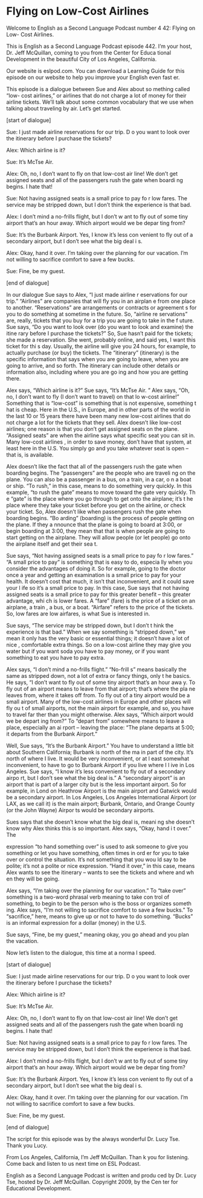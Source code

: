 # Flying on Low-Cost Airlines

Welcome to English as a Second Language Podcast number 4 42: Flying on Low- Cost Airlines. 

This is English as a Second Language Podcast episode 442.  I’m your host, Dr. Jeff McQuillan, coming to you from the Center for Educa tional Development in the beautiful City of Los Angeles, California. 

Our website is eslpod.com.  You can download a Learning Guide for this episode on our website to help you improve your English even fast er. 

This episode is a dialogue between Sue and Alex about so mething called “low- cost airlines,” or airlines that do not charge a lot of money for their airline tickets. We’ll talk about some common vocabulary that we use when talking about traveling by air.  Let’s get started. 

[start of dialogue] 

Sue:  I just made airline reservations for our trip.  D o you want to look over the itinerary before I purchase the tickets? 

Alex:  Which airline is it? 

Sue:  It’s McTse Air. 

Alex:  Oh, no, I don’t want to fly on that low-cost air line!  We don’t get assigned seats and all of the passengers rush the gate when boardi ng begins.  I hate that! 

Sue:  Not having assigned seats is a small price to pay fo r low fares.  The service may be stripped down, but I don’t think the experience is that bad. 

Alex:  I don’t mind a no-frills flight, but I don’t w ant to fly out of some tiny airport that’s an hour away.  Which airport would we be depar ting from? 

Sue:  It’s the Burbank Airport.  Yes, I know it’s less con venient to fly out of a secondary airport, but I don’t see what the big deal i s. 

Alex:  Okay, hand it over.  I’m taking over the planning for our vacation.  I’m not willing to sacrifice comfort to save a few bucks. 

Sue:  Fine, be my guest.    

 [end of dialogue] 

In our dialogue Sue says to Alex, “I just made airline r eservations for our trip.” “Airlines” are companies that will fly you in an airplan e from one place to another. “Reservations” are arrangements or contracts or agreement s for you to do something at sometime in the future.  So, “airline re servations” are, really, tickets that you buy for a trip you are going to take in the f uture.  Sue says, “Do you want to look over (do you want to look and examine) the itine rary before I purchase the tickets?”  So, Sue hasn’t paid for the tickets; she made a  reservation.  She went, probably online, and said yes, I want this ticket for thi s day.  Usually, the airline will give you 24 hours, for example, to actually purchase (or buy) the tickets.  The “itinerary” (itinerary) is the specific information that says when you are going to leave, when you are going to arrive, and so forth.  The  itinerary can include other details or information also, including where you are go ing and how you are getting there. 

Alex says, “Which airline is it?”  Sue says, “It’s McTse Air. ”  Alex says, “Oh, no, I don’t want to fly (I don’t want to travel) on that lo w-cost airline!”  Something that is “low-cost” is something that is not expensive, something t hat is cheap.  Here in the U.S., in Europe, and in other parts of the world  in the last 10 or 15 years there have been many new low-cost airlines that do not charge a lot for the tickets that they sell.  Alex doesn’t like low-cost airlines;  one reason is that you don’t get assigned seats on the plane.  “Assigned seats” are when the airline says what specific seat you can sit in.  Many low-cost airlines , in order to save money, don’t have that system, at least here in the U.S.  You simply go and you take whatever seat is open – that is, is available. 

Alex doesn’t like the fact that all of the passengers rush  the gate when boarding begins.  The “passengers” are the people who are traveli ng on the plane.  You can also be a passenger in a bus, on a train, in a car, o n a boat or ship.  “To rush,” in this case, means to do something very quickly.  In this example, “to rush the gate” means to move toward the gate very quickly.  Th e “gate” is the place where you go through to get onto the airplane; it’s t he place where they take your ticket before you get on the airline, or check your ticket.   So, Alex doesn’t like when passengers rush the gate when boarding begins.  “Bo arding” (boarding) is the process of people getting on the plane.  If they a nnounce that the plane is going to board at 3:00, or begin boarding at 3:00, they mean that that is when people are going to start getting on the airplane.  They will allow people (or let people) go onto the airplane itself and get their sea t. 

 Sue says, “Not having assigned seats is a small price to pay fo r low fares.”  “A small price to pay” is something that is easy to do, especia lly when you consider the advantages of doing it.  So for example, going to the doctor once a year and getting an examination is a small price to pay for your health.  It doesn’t cost that much, it isn’t that inconvenient, and it could save your l ife so it’s a small price to pay.  In this case, Sue says that not having assigned seats is a small price to pay for this greater benefit – this greater advantage, whi ch is lower fares.  A “fare” (fare) is the price of a ticket on an airplane, a train , a bus, or a boat.  “Airfare” refers to the price of the tickets.  So, low fares are low airfares, is what Sue is interested in. 

Sue says, “The service may be stripped down, but I don’t t hink the experience is that bad.”  When we say something is “stripped down,” we  mean it only has the very basic or essential things; it doesn’t have a lot of nice , comfortable extra things.  So on a low-cost airline they may give you water but if you want soda you have to pay money, or if you want something to eat you  have to pay extra. 

Alex says, “I don’t mind a no-frills flight.”  “No-frill s” means basically the same as stripped down, not a lot of extra or fancy things, only t he basics.  He says, “I don’t want to fly out of some tiny airport that’s an hour awa y.  To fly out of an airport means to leave from that airport; that’s where the pla ne leaves from, where it takes off from.  To fly out of a tiny airport would be a small airport.  Many of the low-cost airlines in Europe and other places will fly ou t of small airports, not the main airport for example, and so, you have to travel far ther than you might otherwise.  Alex says, “Which airport would we be depart ing from?”  To “depart from” somewhere means to leave a place, especially an ai rport – leaving the place: “The plane departs at 5:00; it departs from the  Burbank Airport.” 

Well, Sue says, “It’s the Burbank Airport.”  You have to understand a little bit about Southern California; Burbank is north of the ma in part of the city.  It’s north of where I live.  It would be very inconvenient, or at l east somewhat inconvenient, to have to go to Burbank Airport if you live where I l ive in Los Angeles.  Sue says, “I know it’s less convenient to fly out of a secondary airpo rt, but I don’t see what the big deal is.”  A “secondary airport” is an airport that is part of a larger city but is the less important airport.  So for example, in Lond on Heathrow Airport is the main airport and Gatwick would be a secondary airport.  In Los Angeles, Los Angeles International Airport (or LAX, as we call it)  is the main airport; Burbank, Ontario, and Orange County (or the John Wayne) Airpor ts would be secondary airports. 

Sues says that she doesn’t know what the big deal is, meani ng she doesn’t know why Alex thinks this is so important.  Alex says, “Okay, hand i t over.”  The  

 expression “to hand something over” is used to ask someone to  give you something or let you have something, often times in ord er for you to take over or control the situation.  It’s not something that you wou ld say to be polite; it’s not a polite or nice expression.  “Hand it over,” in this case,  means Alex wants to see the itinerary – wants to see the tickets and where and wh en they will be going. 

Alex says, “I’m taking over the planning for our vacation.”   To “take over” something is a two-word phrasal verb meaning to take con trol of something, to begin to be the person who is the boss or organizes someth ing.  Alex says, “I’m not willing to sacrifice comfort to save a few bucks.”  To “sacrifice,” here, means to give up or not to have to do something.  “Bucks” is an  informal expression for a dollar (money) in the U.S. 

Sue says, “Fine, be my guest,” meaning okay, you go ahead and you plan the vacation.   

Now let’s listen to the dialogue, this time at a norma l speed. 

[start of dialogue] 

Sue:  I just made airline reservations for our trip.  D o you want to look over the itinerary before I purchase the tickets? 

Alex:  Which airline is it? 

Sue:  It’s McTse Air. 

Alex:  Oh, no, I don’t want to fly on that low-cost air line!  We don’t get assigned seats and all of the passengers rush the gate when boardi ng begins.  I hate that! 

Sue:  Not having assigned seats is a small price to pay fo r low fares.  The service may be stripped down, but I don’t think the experience is that bad. 

Alex:  I don’t mind a no-frills flight, but I don’t w ant to fly out of some tiny airport that’s an hour away.  Which airport would we be depar ting from? 

Sue:  It’s the Burbank Airport.  Yes, I know it’s less con venient to fly out of a secondary airport, but I don’t see what the big deal i s. 

Alex:  Okay, hand it over.  I’m taking over the planning for our vacation.  I’m not willing to sacrifice comfort to save a few bucks. 

 Sue:  Fine, be my guest.   

[end of dialogue] 

The script for this episode was by the always wonderful Dr.  Lucy Tse.  Thank you Lucy.   

From Los Angeles, California, I’m Jeff McQuillan.  Than k you for listening.  Come back and listen to us next time on ESL Podcast. 

English as a Second Language Podcast is written and produ ced by Dr. Lucy Tse, hosted by Dr. Jeff McQuillan.  Copyright 2009, by the Cen ter for Educational Development.

